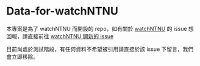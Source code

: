 # Data-for-watchNTNU

本專案是為了 watchNTNU 而開設的 repo，如有關於 [watchNTNU](https://github.com/communityNTNU/watchNTNU) 的 issue 想回報，請直接前往 [watchNTNU 開新的 issue](https://github.com/communityNTNU/watchNTNU/issues)

目前尚處於測試階段，有任何資料不希望被引用請直接於該 issue 下留言，我們會立即移除。
